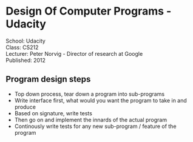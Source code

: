 # Design Of Computer Programs - Udacity
School: Udacity  
Class: CS212  
Lecturer: Peter Norvig - Director of research at Google  
Published: 2012  

## Program design steps
- Top down process, tear down a program into sub-programs
- Write interface first, what would you want the program to take in and produce
- Based on signature, write tests
- Then go on and implement the innards of the actual program
- Continously write tests for any new sub-program / feature of the program